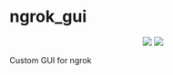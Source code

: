 # ngrok_gui

<p align="center">
  </a>
  <a href="https://twitter.com/thenelonn"><img src="https://img.shields.io/badge/Twitter-@TheNelonn-1da1f2.svg?logo=twitter"></a>
  <img src="https://img.shields.io/badge/Discord-Nelonn%239499-7289da.svg?logo=discord">
  
</p>

Custom GUI for ngrok
